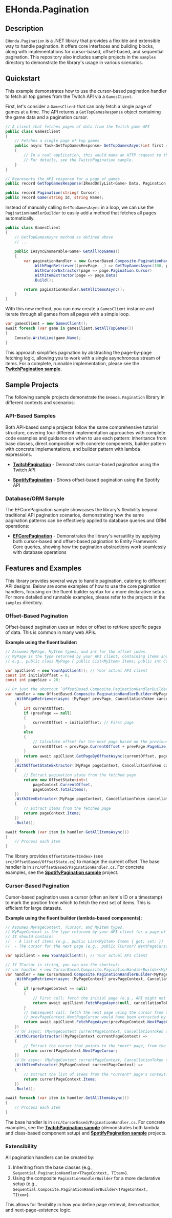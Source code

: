 # EHonda.Pagination

## Description

`EHonda.Pagination` is a .NET library that provides a flexible and extensible way to handle pagination. It offers core interfaces and building blocks, along with implementations for cursor-based, offset-based, and sequential pagination. This repository also includes sample projects in the `samples` directory to demonstrate the library's usage in various scenarios.

## Quickstart

This example demonstrates how to use the cursor-based pagination handler to fetch all top games from the Twitch API via a `GamesClient`.

First, let's consider a `GamesClient` that can only fetch a single page of games at a time. The API returns a `GetTopGamesResponse` object containing the game data and a pagination cursor.

```csharp
// A client that fetches pages of data from the Twitch game API
public class GamesClient
{
    // Fetches a single page of top games
    public async Task<GetTopGamesResponse> GetTopGamesAsync(int first = 20, string? cursor = null)
    {
        // In a real application, this would make an HTTP request to the Twitch API.
        // For details, see the TwitchPagination sample.
    }
}

// Represents the API response for a page of games
public record GetTopGamesResponse(IReadOnlyList<Game> Data, Pagination Pagination);

public record Pagination(string? Cursor);
public record Game(string Id, string Name);
```

Instead of manually calling `GetTopGamesAsync` in a loop, we can use the `PaginationHandlerBuilder` to easily add a method that fetches all pages automatically.

```csharp
public class GamesClient
{
    // GetTopGamesAsync method as defined above
    // ...
    
    public IAsyncEnumerable<Game> GetAllTopGames()
    {
        var paginationHandler = new CursorBased.Composite.PaginationHandlerBuilder<GetTopGamesResponse, Game>()
            .WithPageRetriever((prevPage, _) => GetTopGamesAsync(100, prevPage?.Pagination.Cursor))
            .WithCursorExtractor(page => page.Pagination.Cursor)
            .WithItemExtractor(page => page.Data)
            .Build();

        return paginationHandler.GetAllItemsAsync();
    }
}
```

With this new method, you can now create a `GamesClient` instance and iterate through all games from all pages with a simple loop.

```csharp
var gamesClient = new GamesClient();
await foreach (var game in gamesClient.GetAllTopGames())
{
    Console.WriteLine(game.Name);
}
```

This approach simplifies pagination by abstracting the page-by-page fetching logic, allowing you to work with a single asynchronous stream of items. For a complete, runnable implementation, please see the **[TwitchPagination sample](samples/TwitchPagination/README.md)**.

## Sample Projects

The following sample projects demonstrate the `EHonda.Pagination` library in different contexts and scenarios:

### API-Based Samples

Both API-based sample projects follow the same comprehensive tutorial structure, covering four different implementation approaches with complete code examples and guidance on when to use each pattern: inheritance from base classes, direct composition with concrete components, builder pattern with concrete implementations, and builder pattern with lambda expressions.

- **[TwitchPagination](samples/TwitchPagination/README.md)** - Demonstrates cursor-based pagination using the Twitch API

- **[SpotifyPagination](samples/SpotifyPagination/README.md)** - Shows offset-based pagination using the Spotify API

### Database/ORM Sample

The EFCorePagination sample showcases the library's flexibility beyond traditional API pagination scenarios, demonstrating how the same pagination patterns can be effectively applied to database queries and ORM operations:

- **[EFCorePagination](samples/EFCorePagination/README.md)** - Demonstrates the library's versatility by applying both cursor-based and offset-based pagination to Entity Framework Core queries, showing how the pagination abstractions work seamlessly with database operations

## Features and Examples

This library provides several ways to handle pagination, catering to different API designs. Below are some examples of how to use the core pagination handlers, focusing on the fluent builder syntax for a more declarative setup. For more detailed and runnable examples, please refer to the projects in the `samples` directory.

### Offset-Based Pagination

Offset-based pagination uses an index or offset to retrieve specific pages of data. This is common in many web APIs.

**Example using the fluent builder:**

```csharp
// Assumes MyPage, MyItem types, and int for the offset index.
// MyPage is the type returned by your API client, containing items and pagination details.
// e.g., public class MyPage { public List<MyItem> Items; public int CurrentOffset; public int PageSize; public int TotalItems; /* ... */ }

var apiClient = new YourApiClient(); // Your actual API client
const int initialOffset = 0;
const int pageSize = 20;

// Or just the shortcut `OffsetBased.Composite.PaginationHandlerBuilder<MyPage, MyItem>`
var handler = new OffsetBased.Composite.PaginationHandlerBuilder<MyPage, int, MyItem>()
    .WithPageRetriever(async (MyPage? prevPage, CancellationToken cancellationToken) =>
    {
        int currentOffset;
        if (prevPage == null)
        {
            currentOffset = initialOffset; // First page
        }
        else
        {
            // Calculate offset for the next page based on the previous one
            currentOffset = prevPage.CurrentOffset + prevPage.PageSize;
        }
        return await apiClient.GetPageByOffsetAsync(currentOffset, pageSize, cancellationToken);
    })
    .WithOffsetStateExtractor((MyPage pageContext, CancellationToken cancellationToken) =>
    {
        // Extract pagination state from the fetched page
        return new OffsetState<int>(
            pageContext.CurrentOffset,
            pageContext.TotalItems);
    })
    .WithItemExtractor((MyPage pageContext, CancellationToken cancellationToken) =>
    {
        // Extract items from the fetched page
        return pageContext.Items;
    })
    .Build();

await foreach (var item in handler.GetAllItemsAsync())
{
    // Process each item
}
```

The library provides `OffsetState<TIndex>` (see `src/OffsetBased/OffsetState.cs`) to manage the current offset. The base handler is in `src/OffsetBased/PaginationHandler.cs`. For concrete examples, see the **[SpotifyPagination sample](samples/SpotifyPagination/README.md)** project.

### Cursor-Based Pagination

Cursor-based pagination uses a cursor (often an item's ID or a timestamp) to mark the position from which to fetch the next set of items. This is efficient for large datasets.

**Example using the fluent builder (lambda-based components):**

```csharp
// Assumes MyPageContext, TCursor, and MyItem types.
// MyPageContext is the type returned by your API client for a page of data.
// It should contain:
//  - A list of items (e.g., public List<MyItem> Items { get; set; })
//  - The cursor for the next page (e.g., public TCursor? NextPageCursor { get; set; })

var apiClient = new YourApiClient(); // Your actual API client

// If TCursor is string, you can use the shortcut: 
// var handler = new CursorBased.Composite.PaginationHandlerBuilder<MyPageContext, MyItem>()
var handler = new CursorBased.Composite.PaginationHandlerBuilder<MyPageContext, TCursor, MyItem>()
    .WithPageRetriever(async (MyPageContext? prevPageContext, CancellationToken cancellationToken) =>
    {
        if (prevPageContext == null)
        {
            // First call: fetch the initial page (e.g., API might not require a cursor or use a default one).
            return await apiClient.FetchPageAsync(null, cancellationToken); 
        }
        // Subsequent call: fetch the next page using the cursor from the *previous* page's context.
        // prevPageContext.NextPageCursor would have been extracted by WithCursorExtractor in the previous step.
        return await apiClient.FetchPageAsync(prevPageContext.NextPageCursor, cancellationToken);
    })
    // Or async: (MyPageContext currentPageContext, CancellationToken ct) => Task.FromResult(currentPageContext.NextPageCursor)
    .WithCursorExtractor((MyPageContext currentPageContext) => 
    {
        // Extract the cursor that points to the *next* page, from the *current* page's context.
        return currentPageContext.NextPageCursor;
    })
    // Or async: (MyPageContext currentPageContext, CancellationToken ct) => currentPageContext.ItemsAsync
    .WithItemExtractor((MyPageContext currentPageContext) => 
    {
        // Extract the list of items from the *current* page's context.
        return currentPageContext.Items;
    })
    .Build();

await foreach (var item in handler.GetAllItemsAsync())
{
    // Process each item
}
```

The base handler is in `src/CursorBased/PaginationHandler.cs`. For concrete examples, see the **[TwitchPagination sample](samples/TwitchPagination/README.md)** (demonstrates both lambda and class-based component setup) and **[SpotifyPagination sample](samples/SpotifyPagination/README.md)** projects.

### Extensibility

All pagination handlers can be created by:

1. Inheriting from the base classes (e.g., `Sequential.PaginationHandler<TPageContext, TItem>`).
2. Using the composite `PaginationHandlerBuilder` for a more declarative setup (e.g., `Sequential.Composite.PaginationHandlerBuilder<TPageContext, TItem>`).

This allows for flexibility in how you define page retrieval, item extraction, and next-page-existence logic.
